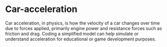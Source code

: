 # Car-acceleration
Car acceleration, in physics, is how the velocity of a car changes over time due to forces applied, primarily engine power and resistance forces such as friction and drag. Coding a simplified model can help simulate or understand acceleration for educational or game development purposes.
